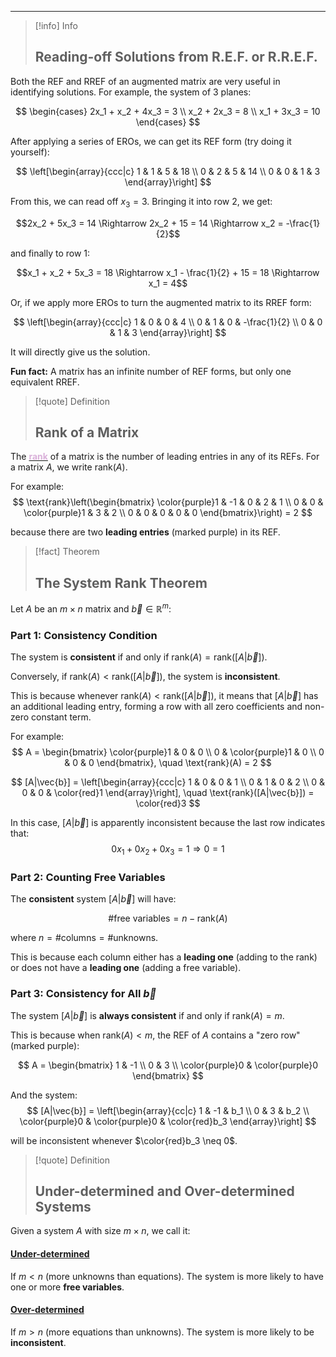 
---

> [!info] Info
> ## Reading-off Solutions from R.E.F. or R.R.E.F.

Both the REF and RREF of an augmented matrix are very useful in identifying solutions. For example, the system of 3 planes:

$$
\begin{cases}
2x_1 + x_2 + 4x_3 = 3 \\
x_2 + 2x_3 = 8 \\
x_1 + 3x_3 = 10
\end{cases}
$$

After applying a series of EROs, we can get its REF form (try doing it yourself):

$$
\left[\begin{array}{ccc|c}
1 & 1 & 5 & 18 \\
0 & 2 & 5 & 14 \\
0 & 0 & 1 & 3
\end{array}\right]
$$

From this, we can read off $x_3 = 3$. Bringing it into row 2, we get:

$$2x_2 + 5x_3 = 14 \Rightarrow 2x_2 + 15 = 14 \Rightarrow x_2 = -\frac{1}{2}$$

and finally to row 1:

$$x_1 + x_2 + 5x_3 = 18 \Rightarrow x_1 - \frac{1}{2} + 15 = 18 \Rightarrow x_1 = 4$$

Or, if we apply more EROs to turn the augmented matrix to its RREF form:

$$
\left[\begin{array}{ccc|c}
1 & 0 & 0 & 4 \\
0 & 1 & 0 & -\frac{1}{2} \\
0 & 0 & 1 & 3
\end{array}\right]
$$

It will directly give us the solution.

**Fun fact:** A matrix has an infinite number of REF forms, but only one equivalent RREF.

> [!quote] Definition
> ## Rank of a Matrix

The <u><strong style="color:#dab1da">rank</strong></u> of a matrix is the number of leading entries in any of its REFs. For a matrix $A$, we write $\text{rank}(A)$.

For example:
$$
\text{rank}\left(\begin{bmatrix}
\color{purple}1 & -1 & 0 & 2 & 1 \\
0 & 0 & \color{purple}1 & 3 & 2 \\
0 & 0 & 0 & 0 & 0
\end{bmatrix}\right) = 2
$$

because there are two **leading entries** (marked purple) in its REF.

> [!fact] Theorem
> ## The System Rank Theorem

Let $A$ be an $m \times n$ matrix and $\vec{b} \in \mathbb{R}^m$:

### Part 1: Consistency Condition

The system is **consistent** if and only if $\text{rank}(A) = \text{rank}([A|\vec{b}])$.

Conversely, if $\text{rank}(A) < \text{rank}([A|\vec{b}])$, the system is **inconsistent**.

This is because whenever $\text{rank}(A) < \text{rank}([A|\vec{b}])$, it means that $[A|\vec{b}]$ has an additional leading entry, forming a row with all zero coefficients and non-zero constant term.

For example:
$$
A = \begin{bmatrix}
\color{purple}1 & 0 & 0 \\
0 & \color{purple}1 & 0 \\
0 & 0 & 0
\end{bmatrix}, \quad \text{rank}(A) = 2
$$

$$
[A|\vec{b}] = \left[\begin{array}{ccc|c}
1 & 0 & 0 & 1 \\
0 & 1 & 0 & 2 \\
0 & 0 & 0 & \color{red}1
\end{array}\right], \quad \text{rank}([A|\vec{b}]) = \color{red}3
$$

In this case, $[A|\vec{b}]$ is apparently inconsistent because the last row indicates that:
$$0x_1 + 0x_2 + 0x_3 = 1 \Rightarrow 0 = 1$$

### Part 2: Counting Free Variables

The **consistent** system $[A|\vec{b}]$ will have:

$$\text{\# free variables} = n - \text{rank}(A)$$

where $n = \text{\# columns} = \text{\# unknowns}$.

This is because each column either has a **leading one** (adding to the rank) or does not have a **leading one** (adding a free variable).

### Part 3: Consistency for All $\vec{b}$

The system $[A|\vec{b}]$ is **always consistent** if and only if $\text{rank}(A) = m$.

This is because when $\text{rank}(A) < m$, the REF of $A$ contains a "zero row" (marked purple):

$$
A = \begin{bmatrix}
1 & -1 \\
0 & 3 \\
\color{purple}0 & \color{purple}0
\end{bmatrix}
$$

And the system:
$$
[A|\vec{b}] = \left[\begin{array}{cc|c}
1 & -1 & b_1 \\
0 & 3 & b_2 \\
\color{purple}0 & \color{purple}0 & \color{red}b_3
\end{array}\right]
$$

will be inconsistent whenever $\color{red}b_3 \neq 0$.

> [!quote] Definition
> ## Under-determined and Over-determined Systems

Given a system $A$ with size $m \times n$, we call it:

#### <u>Under-determined</u>
If $m < n$ (more unknowns than equations).
The system is more likely to have one or more **free variables**.
#### <u>Over-determined</u>
If $m > n$ (more equations than unknowns).
The system is more likely to be **inconsistent**.